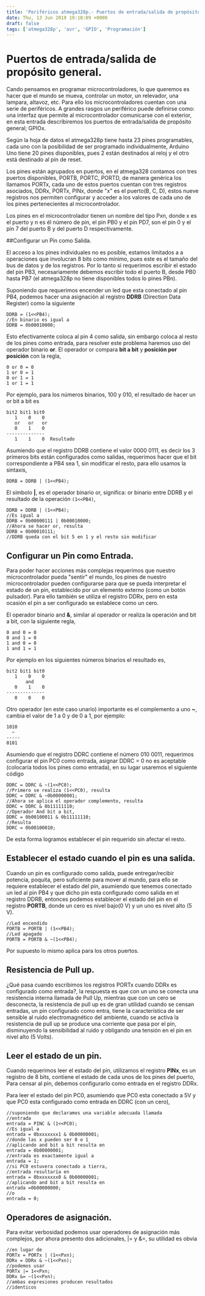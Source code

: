 ```yaml
---
title: 'Periféricos atmega328p.- Puertos de entrada/salida de propósito general (GPIO)'
date: Thu, 13 Jun 2019 19:18:09 +0000
draft: false
tags: ['atmega328p', 'avr', 'GPIO', 'Programación']
---
```


# Puertos de entrada/salida de propósito general.

Cando pensamos en programar microcontroladores, lo que queremos es hacer que el 
mundo se mueva, controlar un motor, un relevador, una lampara, altavoz, etc.
Para ello los microcontroladores cuentan con una serie de periféricos.
A grandes rasgos un periférico puede definirse como: una interfaz que permite 
al microcontrolador comunicarse con el exterior, en esta entrada describiremos 
los puertos de entrada/salida de propósito general; GPIOx.

Según la hoja de datos el atmega328p tiene hasta 23 pines programables, cada 
uno con la posibilidad de ser programado individualmente, Arduino Uno tiene 20
pines disponibles, pues 2 están destinados al reloj y el otro está destinado al
pin de reset.

Los pines están agrupados en puertos, en el atmega328 contamos con tres puertos 
disponibles, PORTB, PORTC, PORTD, de manera genérica los llamamos PORTx,  cada 
uno de estos puertos cuentan con tres registros asociados, DDRx, PORTx, PINx, 
donde "x" es el puerto(B, C, D), estos nueve registros nos permiten configurar 
y acceder a los valores de cada uno de los pines pertenecientes al 
microcontrolador.

Los pines en el microcontrolador tienen un nombre del tipo Pxn, donde x es el 
puerto y n es él número de pin, el pin PB0 y el pin PD7, son el pin 0 y el pin 7
del puerto B y del puerto D respectivamente.

##Configurar un Pin como Salida.

El acceso a los pines individuales no es posible, estamos limitados a 
a operaciones que involucran 8 bits como mínimo, pues este es el
tamaño del bus de datos y de los registros. Por lo tanto si requerimos escribir 
el estado del pin PB3, necesariamente debemos escribir todo el puerto B,
desde PB0 hasta PB7 (el atmega328p no tiene disponibles todos lo pines PBn).

Suponiendo que requerimos encender un led que esta conectado al pin PB4,
podemos hacer una asignación al registro **DDRB** (Direction Data Register) 
como la siguiente

```
DDRB = (1<<PB4);
//En binario es igual a
DDRB = 0b00010000;
```

Esto efectivamente coloca al pin 4 como salida, sin embargo coloca al resto de 
los pines como entrada, para resolver este problema haremos uso del operador
binario **or**. El operador or compara **bit a bit** y **posición por posición**
con la regla,

```
0 or 0 = 0
1 or 0 = 1
0 or 1 = 1
1 or 1 = 1
```

Por ejemplo, para los números binarios, 100 y 010, el resultado de hacer un or 
bit a bit es

```
bit2 bit1 bit0
   1    0    0
   or   or   or
   0    1    0
--------------
   1    1    0  Resultado
```

Asumiendo que el registro DDRB contiene el valor 0000 0111, es decir los 3 
primeros bits están configurados como salidas, requerimos hacer que el bit 
correspondiente a PB4 sea 1, sin modificar el resto, para ello usamos la 
sintaxis,

```
DDRB = DDRB | (1<<PB4);
```

El símbolo **|**, es el operador binario or, significa: or binario entre DDRB y 
el resultado de la operación `(1<<PB4)`,

```
DDRB = DDRB | (1<<PB4);
//Es igual a 
DDRB = 0b00000111 | 0b00010000;
//Ahora se hacer or, resulta
DDRB = 0b00010111;
//DDRB queda con el bit 5 en 1 y el resto sin modificar
```

Configurar un Pin como Entrada.
-------------------------------

Para poder hacer acciones más complejas requerimos que nuestro microcontrolador 
pueda "sentir" el mundo, los pines de nuestro microcontrolador pueden 
configurarse para que se pueda interpretar el estado de un pin, establecido por 
un elemento externo (como un botón pulsador). Para ello también se utiliza el 
registro DDRx, pero en esta ocasión el pin a ser configurado se establece como 
un cero.

El operador binario and **&**, similar al operador or realiza la operación and
bit a bit, con la siguiente regla,

```
0 and 0 = 0
0 and 1 = 0
1 and 0 = 0
1 and 1 = 1
```

Por ejemplo en los siguientes números binarios el resultado es,

```
bit2 bit1 bit0
   1    0    0
       and
   0    1    0
-------------- 
   0    0    0
```

Otro operador (en este caso unario) importante es el complemento a uno **~**, 
cambia el valor de 1 a 0 y de 0 a 1, por ejemplo:

```
1010
  ~
-----
0101
```

Asumiendo que el registro DDRC contiene el número 010 0011, requerimos 
configurar el pin PC0 como entrada, asignar DDRC = 0 no es aceptable (colocaría
todos los pines como entrada), en su lugar usaremos el siguiente código

```
DDRC = DDRC & ~(1<<PC0);
//Primero se realiza (1<<PC0), resulta
DDRC = DDRC & ~0b00000001;
//Ahora se aplica el operador complemento, resulta
DDRC = DDRC & 0b11111110;
//Operador And bit a bit,
DDRC = 0b00100011 & 0b11111110;
//Resulta
DDRC = 0b00100010;
```

De esta forma logramos establecer el pin requerido sin afectar el resto.

Establecer el estado cuando el pin es una salida.
-------------------------------------------------
Cuando un pin es configurado como salida, puede entregar/recibir potencia, 
poquita, pero suficiente para mover al mundo, para ello se requiere establecer 
el estado del pin, asumiendo que tenemos conectado un led al pin PB4 y que dicho
pin esta configurado como salida en el registro DDRB, entonces podemos 
establecer el estado del pin en el registro **PORTB**, donde un cero es nivel 
bajo(0 V) y un uno es nivel alto (5 V).

```
//Led encendido
PORTB = PORTB | (1<<PB4);
//Led apagado 
PORTB = PORTB & ~(1<<PB4);
```
Por supuesto lo mismo aplica para los otros puertos.

Resistencia de Pull up.
-------------------------
¿Qué pasa cuando 
escribimos los registros PORTx cuando DDRx es configurado como entrada?, la 
respuesta es que con un uno se conecta una resistencia interna llamada de 
Pull Up, mientras que con un cero se desconecta, la resistencia de pull up es
de gran utilidad cuando se censan entradas, un pin configurado como entra,
tiene la característica de ser sensible al ruido electromagnético  del 
ambiente, cuando se activa la resistencia de pull up se produce una corriente 
que pasa por el pin, disminuyendo la sensibilidad al ruido y obligando una 
tensión en el pin en nivel alto (5 Volts).

Leer el estado de un pin.
-------------------------

Cuando requerimos leer el estado del pin, utilizamos el registro **PINx**, es un
registro de 8 bits, contiene el estado de cada unos de los pines del puerto,
Para censar al pin, debemos configurarlo como entrada en el registro DDRx.

Para
leer el estado del pin PC0, asumiendo que PC0 esta conectado a 5V y que PC0 
esta configurado como entrada en DDRC (con un cero),


```
//suponiendo que declaramos una variable adecuada llamada
//entrada
entrada = PINC & (1<<PC0);
//Es igual a
entrada = 0bxxxxxxx1 & 0b00000001;
//donde las x pueden ser 0 o 1
//aplicando and bit a bit resulta en
entrada = 0b00000001;
//entrada es exactamente igual a
entrada = 1;
//si PC0 estuvera conectado a tierra, 
//entrada resultaría en
entrada = 0bxxxxxxx0 & 0b00000001;
//aplicando and bit a bit resulta en
entrada =0b00000000;
//o
entrada = 0;
```

Operadores de asignación.
-------------------------

Para evitar verbosidad podemos usar operadores de asignación más complejos, 
por ahora presento dos adicionales, |= y &=, su utilidad es obvia

```
//en lugar de 
PORTx = PORTx | (1<<Pxn);
DDRx = DDRx & ~(1<<Pxn);
//podemos usar
PORTx |= 1<<Pxn;
DDRx &= ~(1<<Pxn);
//ambas expresiones producen resultados
//identicos
```
